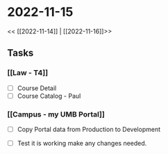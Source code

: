 # 2022-11-15
<< [[2022-11-14]] | [[2022-11-16]]>>
## Tasks
### [[Law - T4]]
- [ ] Course Detail
- [ ] Course Catalog - Paul

### [[Campus - my UMB Portal]]
- [ ] Copy Portal data from Production to Development
- [ ] Test it is working make any changes needed.




